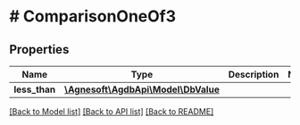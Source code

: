 # # ComparisonOneOf3

## Properties

Name | Type | Description | Notes
------------ | ------------- | ------------- | -------------
**less_than** | [**\Agnesoft\AgdbApi\Model\DbValue**](DbValue.md) |  |

[[Back to Model list]](../../README.md#models) [[Back to API list]](../../README.md#endpoints) [[Back to README]](../../README.md)
